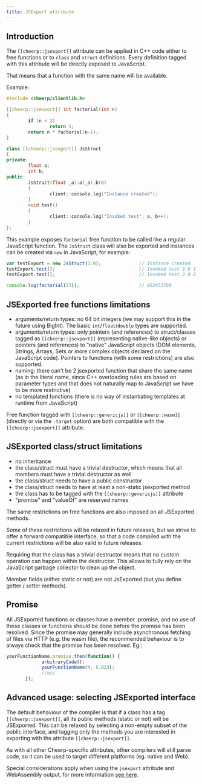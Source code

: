 ```yaml
---
title: JSExport attribute
---
```


## Introduction

The ```[[cheerp::jsexport]]``` attribute can be applied in C++ code either to free functions or to ```class``` and ```struct``` definitions.
Every definition tagged with this attribute will be directly exposed to JavaScript.

That means that a function with the same name will be available.

Example:

```c++
#include <cheerp/clientlib.h>

[[cheerp::jsexport]] int factorial(int n)
{
        if (n < 2)
                return 1;
        return n * factorial(n-1);
}

class [[cheerp::jsexport]] JsStruct
{
private:
        float a;
        int b;
public:
        JsStruct(float _a):a(_a),b(0)
        {
                client::console.log("Instance created");
        }
        void test()
        {
                client::console.log("Invoked test", a, b++);
        }
};
```

This example exposes ```factorial``` free function to be called like a regular JavaScript function.
The ```JsStruct``` class will also be exported and instances can be created via ```new```  in JavaScript, for example:

```js
var testExport = new JsStruct(3.0);              // Instance created
testExport.test();                               // Invoked test 3.0 1
testExport.test();                               // Invoked test 3.0 2

console.log(factorial(23));                      // 862453760
```

## JSExported free functions limitations
 * arguments/return types: no 64 bit integers (we may support this in the future using BigInt). The basic ```int```/```float```/```double``` types are supported.
 * arguments/return types: only pointers (and references) to struct/classes tagged as ```[[cheerp::jsexport]]``` (representing native-like objects) or pointers (and references) to "native" JavaScript objects (DOM elements, Strings, Arrays, Sets or more complex objects declared on the JavaScript code). Pointers to functions (with some restrictions) are also supported.
 * naming: there can't be 2 jsexported function that share the same name (as in the literal name, since C++ overloading rules are based on parameter types and that does not naturally map to JavaScript we have to be more restrictive)
 * no templated functions (there is no way of instantiating templates at runtime from JavaScript)

Free function tagged with ```[[cheerp::genericjs]]``` or ```[[cheerp::wasm]]``` (directly or via the ```-target``` option) are both compatible with the ```[[cheerp::jsexport]]``` attribute.

## JSExported class/struct limitations
 * no inheritance
 * the class/struct must have a trivial destructor, which means that all members must have a trivial destructor as well
 * the class/struct needs to have a public constructor
 * the class/struct needs to have at least a non-static jsexported method
 * the class has to be tagged with the ```[[cheerp::genericjs]]``` attribute
 * "promise" and "valueOf" are reserved names

The same restrictions on free functions are also imposed on all JSExported methods.

Some of these restrictions will be relaxed in future releases, but we strive to offer a forward compatible interface, so that a code compiled with the current restrictions will be also valid in future releases.

Requiring that the class has a trivial destructor means that no custom operation can happen within the destructor. This allows to fully rely on the JavaScript garbage collector to clean up the object.

Member fields (either static or not) are not JsExported (but you define getter / setter methods).

## Promise
All JSExported functions or classes have a member .promise, and no use of these classes or functions should be done before the promise has been resolved. Since the promise may generally include asynchronous fetching of files via HTTP (e.g. the wasm file), the recommended behaviour is to always check that the promise has been resolved. Eg.:
```js
yourFunctionName.promise.then(function() {
             arbitraryCode();
             yourFunctionName(4, 5.023);
             //etc
       });
```

## Advanced usage: selecting JSExported interface
The default behaviour of the compiler is that if a class has a tag ```[[cheerp::jsexport]]```, all its public methods (static or not) will be JSExported. This can be relaxed by selecting a non-empty subset of the public interface, and tagging only the methods you are interested in exporting with the attribute ```[[cheerp::jsexport]]```.

As with all other Cheerp-specific attributes, other compilers will still parse code, so it can be used to target different platforms (eg. native and Web).

Special considerations apply when using the ```jsexport``` attribute and WebAssembly output, for more information [see here](WebAssembly-output-(wasm-or-wast-mode)#using-cheerpjsexport-in-combination-with-webassembly).

